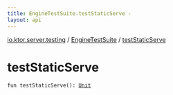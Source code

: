 ```yaml
---
title: EngineTestSuite.testStaticServe - 
layout: api
---
```


<div class='api-docs-breadcrumbs'><a href="../index.html">io.ktor.server.testing</a> / <a href="index.html">EngineTestSuite</a> / <a href="./test-static-serve.html">testStaticServe</a></div>

# testStaticServe

<div class="signature"><code><span class="keyword">fun </span><span class="identifier">testStaticServe</span><span class="symbol">(</span><span class="symbol">)</span><span class="symbol">: </span><a href="https://kotlinlang.org/api/latest/jvm/stdlib/kotlin/-unit/index.html"><span class="identifier">Unit</span></a></code></div>
